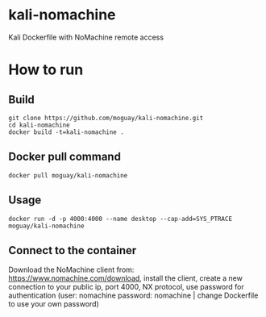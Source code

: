 # kali-nomachine
Kali Dockerfile with NoMachine remote access

# How to run
## Build

```
git clone https://github.com/moguay/kali-nomachine.git
cd kali-nomachine
docker build -t=kali-nomachine .
```
## Docker pull command
```
docker pull moguay/kali-nomachine
```

## Usage

```
docker run -d -p 4000:4000 --name desktop --cap-add=SYS_PTRACE moguay/kali-nomachine
```

## Connect to the container

Download the NoMachine client from: https://www.nomachine.com/download, install the client, create a new connection to your public ip, port 4000, NX protocol, use password for authentication (user: nomachine password: nomachine | change Dockerfile to use your own password)
